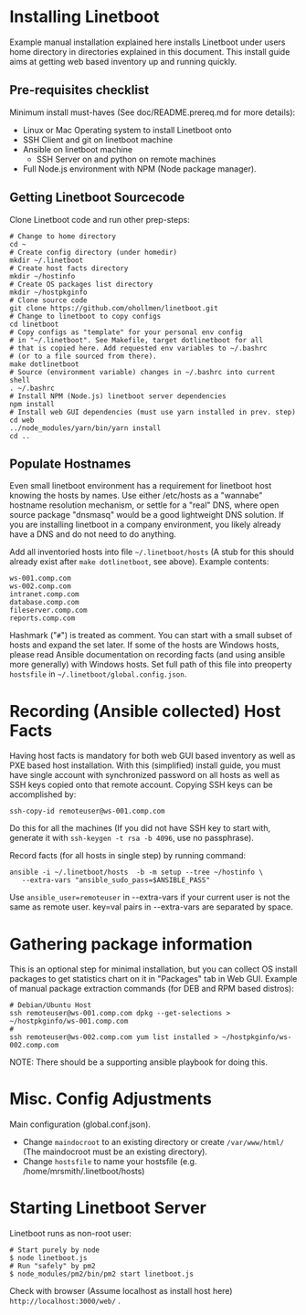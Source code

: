 # Installing Linetboot

Example manual installation explained here installs Linetboot under users
home directory in directories explained in this document.
This install guide aims at getting web based inventory up and running quickly.

## Pre-requisites checklist

Minimum install must-haves (See doc/README.prereq.md for more details):

- Linux or Mac Operating system to install Linetboot onto
- SSH Client and git on linetboot machine
- Ansible on linetboot machine
  - SSH Server on and python on remote machines
- Full Node.js environment with NPM (Node package manager).

## Getting Linetboot Sourcecode

Clone Linetboot code and run other prep-steps:
```
# Change to home directory
cd ~
# Create config directory (under homedir)
mkdir ~/.linetboot
# Create host facts directory
mkdir ~/hostinfo
# Create OS packages list directory
mkdir ~/hostpkginfo
# Clone source code
git clone https://github.com/ohollmen/linetboot.git
# Change to linetboot to copy configs
cd linetboot
# Copy configs as "template" for your personal env config
# in "~/.linetboot". See Makefile, target dotlinetboot for all
# that is copied here. Add requested env variables to ~/.bashrc
# (or to a file sourced from there).
make dotlinetboot
# Source (environment variable) changes in ~/.bashrc into current shell
. ~/.bashrc
# Install NPM (Node.js) linetboot server dependencies
npm install
# Install web GUI dependencies (must use yarn installed in prev. step)
cd web
../node_modules/yarn/bin/yarn install
cd ..

```

## Populate Hostnames

Even small linetboot environment has a requirement for linetboot host knowing
the hosts by names. Use either /etc/hosts as a "wannabe" hostname resolution
mechanism, or settle for a "real" DNS, where open source package "dnsmasq" would be a good lightweight DNS solution. If you are installing linetboot in a company environment, you likely already have a DNS and do not need to do anything.

Add all inventoried hosts into file `~/.linetboot/hosts` (A stub for this should already exist after `make dotlinetboot`, see above). Example contents:

```
ws-001.comp.com
ws-002.comp.com
intranet.comp.com
database.comp.com
fileserver.comp.com
reports.comp.com
```

Hashmark ("`#`") is treated as comment. You can start with a small subset
of hosts and expand the set later.
If some of the hosts are Windows hosts, please read Ansible documentation
on recording facts (and using ansible more generally) with Windows hosts.
Set full path of this file into preoperty `hostsfile` in `~/.linetboot/global.config.json`.

# Recording (Ansible collected) Host Facts

Having host facts is mandatory for both web GUI based inventory as well as
PXE based host installation. With this (simplified) install guide, you must
have single account with synchronized password on all hosts as well as SSH keys
copied onto that remote account. Copying SSH keys can be accomplished by:

    ssh-copy-id remoteuser@ws-001.comp.com
    
Do this for all the machines (If you did not have SSH key to start with, generate it with `ssh-keygen -t rsa -b 4096`, use no passphrase).

Record facts (for all hosts in single step) by running command:

    ansible -i ~/.linetboot/hosts  -b -m setup --tree ~/hostinfo \
       --extra-vars "ansible_sudo_pass=$ANSIBLE_PASS"

Use `ansible_user=remoteuser` in --extra-vars if your current user is not
the same as remote user. key=val pairs in --extra-vars are separated by space.

# Gathering package information

This is an optional step for minimal installation, but you can collect
OS install packages to get statistics chart on it in "Packages" tab in Web GUI.
Example of manual package extraction commands (for DEB and RPM based distros):

    # Debian/Ubuntu Host
    ssh remoteuser@ws-001.comp.com dpkg --get-selections > ~/hostpkginfo/ws-001.comp.com
    # 
    ssh remoteuser@ws-002.comp.com yum list installed > ~/hostpkginfo/ws-002.comp.com

NOTE: There should be a supporting ansible playbook for doing this.

# Misc. Config Adjustments

Main configuration (global.conf.json).
- Change `maindocroot` to an existing directory or create `/var/www/html/` (The
  maindocroot must be an existing directory).
- Change `hostsfile` to name your hostsfile (e.g. /home/mrsmith/.linetboot/hosts)

# Starting Linetboot Server

Linetboot runs as non-root user:

    # Start purely by node
    $ node linetboot.js
    # Run "safely" by pm2
    $ node_modules/pm2/bin/pm2 start linetboot.js

Check with browser (Assume localhost as install host here) `http://localhost:3000/web/` .

